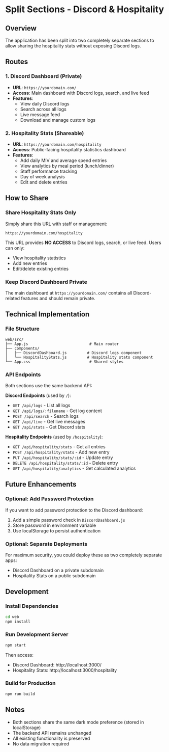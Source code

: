# Split Sections - Discord & Hospitality

## Overview
The application has been split into two completely separate sections to allow sharing the hospitality stats without exposing Discord logs.

## Routes

### 1. Discord Dashboard (Private)
- **URL**: `https://yourdomain.com/`
- **Access**: Main dashboard with Discord logs, search, and live feed
- **Features**:
  - View daily Discord logs
  - Search across all logs
  - Live message feed
  - Download and manage custom logs

### 2. Hospitality Stats (Shareable)
- **URL**: `https://yourdomain.com/hospitality`
- **Access**: Public-facing hospitality statistics dashboard
- **Features**:
  - Add daily MIV and average spend entries
  - View analytics by meal period (lunch/dinner)
  - Staff performance tracking
  - Day of week analysis
  - Edit and delete entries

## How to Share

### Share Hospitality Stats Only
Simply share this URL with staff or management:
```
https://yourdomain.com/hospitality
```

This URL provides **NO ACCESS** to Discord logs, search, or live feed. Users can only:
- View hospitality statistics
- Add new entries
- Edit/delete existing entries

### Keep Discord Dashboard Private
The main dashboard at `https://yourdomain.com/` contains all Discord-related features and should remain private.

## Technical Implementation

### File Structure
```
web/src/
├── App.js                           # Main router
├── components/
│   ├── DiscordDashboard.js         # Discord logs component
│   └── HospitalityStats.js         # Hospitality stats component
└── App.css                          # Shared styles
```

### API Endpoints
Both sections use the same backend API:

**Discord Endpoints** (used by `/`):
- `GET /api/logs` - List all logs
- `GET /api/logs/:filename` - Get log content
- `POST /api/search` - Search logs
- `GET /api/live` - Get live messages
- `GET /api/stats` - Get Discord stats

**Hospitality Endpoints** (used by `/hospitality`):
- `GET /api/hospitality/stats` - Get all entries
- `POST /api/hospitality/stats` - Add new entry
- `PUT /api/hospitality/stats/:id` - Update entry
- `DELETE /api/hospitality/stats/:id` - Delete entry
- `GET /api/hospitality/analytics` - Get calculated analytics

## Future Enhancements

### Optional: Add Password Protection
If you want to add password protection to the Discord dashboard:

1. Add a simple password check in `DiscordDashboard.js`
2. Store password in environment variable
3. Use localStorage to persist authentication

### Optional: Separate Deployments
For maximum security, you could deploy these as two completely separate apps:
- Discord Dashboard on a private subdomain
- Hospitality Stats on a public subdomain

## Development

### Install Dependencies
```bash
cd web
npm install
```

### Run Development Server
```bash
npm start
```

Then access:
- Discord Dashboard: http://localhost:3000/
- Hospitality Stats: http://localhost:3000/hospitality

### Build for Production
```bash
npm run build
```

## Notes
- Both sections share the same dark mode preference (stored in localStorage)
- The backend API remains unchanged
- All existing functionality is preserved
- No data migration required
